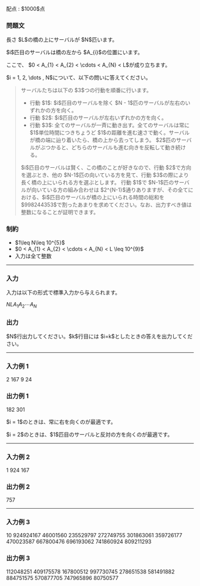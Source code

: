 
<div>

<span>

<span>

<p>
配点 : $1000$点
</p>

<div>

<section>

### **問題文**

<p>
長さ $L$の橋の上にサーバルが $N$匹います。
</p>

<p>
$i$匹目のサーバルは橋の左から $A_{i}$の位置にいます。
</p>

<p>
ここで、 $0 < A_{1} < A_{2} < \cdots < A_{N} < L$が成り立ちます。
</p>

<p>
$i = 1, 2, \dots , N$について、以下の問いに答えてください。
</p>

<blockquote>

<p>
サーバルたちは以下の $3$つの行動を順番に行います。
</p>

<ul>

<li>
行動 $1$: $i$匹目のサーバルを除く $N - 1$匹のサーバルが左右のいずれかの方を向く。
</li>

<li>
行動 $2$: $i$匹目のサーバルが左右いずれかの方を向く。
</li>

<li>
行動 $3$: 全てのサーバルが一斉に動き出す。全てのサーバルは常に $1$単位時間につきちょうど $1$の距離を進む速さで動く。サーバルが橋の端に辿り着いたら、橋の上から去ってしまう。 $2$匹のサーバルがぶつかると、どちらのサーバルも進む向きを反転して動き続ける。
</li>

</ul>

<p>
$i$匹目のサーバルは賢く、この橋のことが好きなので、行動 $2$で方向を選ぶとき、他の $N-1$匹の向いている方を見て、行動 $3$の際により長く橋の上にいられる方を選ぶとします。
行動 $1$で $N-1$匹のサーバルが向いている方の組み合わせは $2^{N-1}$通りありますが、その全てにおける、$i$匹目のサーバルが橋の上にいられる時間の総和を $998244353$で割ったあまりを求めてください。なお、出力すべき値は整数になることが証明できます。
</p>

</blockquote>

</section>

</div>

<div>

<section>

### **制約**

<ul>

<li>
$1\leq N\leq 10^{5}$
</li>

<li>
$0 < A_{1} < A_{2} < \cdots < A_{N} < L \leq 10^{9}$
</li>

<li>
入力は全て整数
</li>

</ul>

</section>

</div>

---

<div>

<div>

<section>

### **入力**

<p>
入力は以下の形式で標準入力から与えられます。
</p>

<div>

$N$$L$$A_{1}$$A_{2}$$\cdots$$A_{N}$
</div>

</section>

</div>

<div>

<section>

### **出力**

<p>
$N$行出力してください。$k$行目には $i=k$としたときの答えを出力してください。
</p>

</section>

</div>

</div>

---

<div>

<section>

### **入力例 1**

<div>

2 167
9 24

</div>

</section>

</div>

<div>

<section>

### **出力例 1**

<div>

182
301

</div>

<p>
$i = 1$のときは、常に右を向くのが最適です。
</p>

<p>
$i = 2$のときは、$1$匹目のサーバルと反対の方を向くのが最適です。
</p>

</section>

</div>

---

<div>

<section>

### **入力例 2**

<div>

1 924
167

</div>

</section>

</div>

<div>

<section>

### **出力例 2**

<div>

757

</div>

</section>

</div>

---

<div>

<section>

### **入力例 3**

<div>

10 924924167
46001560 235529797 272749755 301863061 359726177 470023587 667800476 696193062 741860924 809211293

</div>

</section>

</div>

<div>

<section>

### **出力例 3**

<div>

112048251
409175578
167800512
997730745
278651538
581491882
884751575
570877705
747965896
80750577

</div>

</section>

</div>

</span>

</span>

</div>
